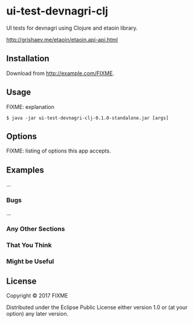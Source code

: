 # ui-test-devnagri-clj

UI tests for devnagri using Clojure and etaoin library.

http://grishaev.me/etaoin/etaoin.api-api.html

## Installation

Download from http://example.com/FIXME.

## Usage

FIXME: explanation

    $ java -jar ui-test-devnagri-clj-0.1.0-standalone.jar [args]

## Options

FIXME: listing of options this app accepts.

## Examples

...

### Bugs

...

### Any Other Sections
### That You Think
### Might be Useful

## License

Copyright © 2017 FIXME

Distributed under the Eclipse Public License either version 1.0 or (at
your option) any later version.
